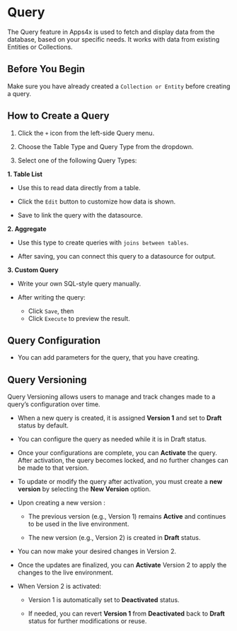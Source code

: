 # Query

The Query feature in Apps4x is used to fetch and display data from the database, based on your specific needs. It works with data from existing Entities or Collections.

## Before You Begin

Make sure you have already created a `Collection or Entity` before creating a query.

## How to Create a Query

  1. Click the `+` icon from the left-side Query menu.

  2. Choose the Table Type and Query Type from the dropdown.

  3. Select one of the following Query Types:

**1. Table List**

  - Use this to read data directly from a table.

  - Click the `Edit` button to customize how data is shown.

  - Save to link the query with the datasource.

**2. Aggregate**

  - Use this type to create queries with `joins between tables`.

  - After saving, you can connect this query to a datasource for output.

**3. Custom Query**

  - Write your own SQL-style query manually.

  - After writing the query:

    - Click `Save`, then
    - Click `Execute` to preview the result.

## Query Configuration

  - You can add parameters for the query, that you have creating.

## Query Versioning

Query Versioning allows users to manage and track changes made to a query’s configuration over time.

  - When a new query is created, it is assigned **Version 1** and set to **Draft** status by default.

  - You can configure the query as needed while it is in Draft status.

  - Once your configurations are complete, you can **Activate** the query. After activation, the query becomes locked, and no further changes can be made to that version.

  - To update or modify the query after activation, you must create a **new version** by selecting the **New Version** option.

  - Upon creating a new version :

    - The previous version (e.g., Version 1) remains **Active** and continues to be used in the live environment.

    - The new version (e.g., Version 2) is created in **Draft** status.

  - You can now make your desired changes in Version 2.

  - Once the updates are finalized, you can **Activate** Version 2 to apply the changes to the live environment.

  - When Version 2 is activated:

    - Version 1 is automatically set to **Deactivated** status.

    - If needed, you can revert **Version 1** from **Deactivated** back to **Draft** status for further modifications or reuse.